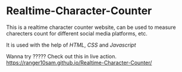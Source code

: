 # Realtime-Character-Counter

This is a realtime character counter website, can be used to measure charecters count for different social media platforms, etc.

It is used with the help of *HTML*, *CSS* and *Javascript*

Wanna try ????? Check out this in live action.
https://ranger10sam.github.io/Realtime-Character-Counter/

